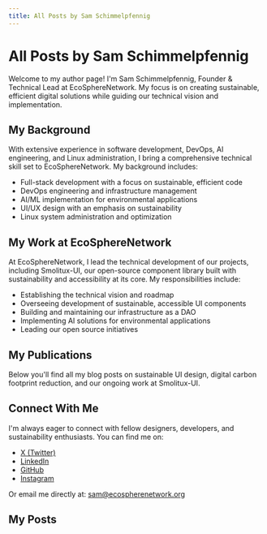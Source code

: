 ```yaml
---
title: All Posts by Sam Schimmelpfennig
---
```


# All Posts by Sam Schimmelpfennig

Welcome to my author page! I'm Sam Schimmelpfennig, Founder & Technical Lead at EcoSphereNetwork. My focus is on creating sustainable, efficient digital solutions while guiding our technical vision and implementation.

## My Background

With extensive experience in software development, DevOps, AI engineering, and Linux administration, I bring a comprehensive technical skill set to EcoSphereNetwork. My background includes:

- Full-stack development with a focus on sustainable, efficient code
- DevOps engineering and infrastructure management
- AI/ML implementation for environmental applications
- UI/UX design with an emphasis on sustainability
- Linux system administration and optimization

## My Work at EcoSphereNetwork

At EcoSphereNetwork, I lead the technical development of our projects, including Smolitux-UI, our open-source component library built with sustainability and accessibility at its core. My responsibilities include:

- Establishing the technical vision and roadmap
- Overseeing development of sustainable, accessible UI components
- Building and maintaining our infrastructure as a DAO
- Implementing AI solutions for environmental applications
- Leading our open source initiatives

## My Publications

Below you'll find all my blog posts on sustainable UI design, digital carbon footprint reduction, and our ongoing work at Smolitux-UI.

## Connect With Me

I'm always eager to connect with fellow designers, developers, and sustainability enthusiasts. You can find me on:

- [X (Twitter)](https://x.com/ESN_Community)
- [LinkedIn](https://www.linkedin.com/in/ecospherenetwork)
- [GitHub](https://github.com/EcoSphereNetwork)
- [Instagram](https://www.instagram.com/ecospherenetwork/)

Or email me directly at: sam@ecospherenetwork.org

## My Posts
